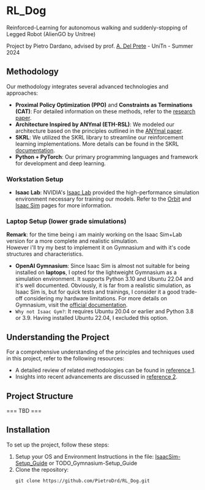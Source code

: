 # RL_Dog 
Reinforced-Learning for autonomous walking and suddenly-stopping of Legged Robot (AlienGO by Unitree)

Project by Pietro Dardano, advised by prof. [A. Del Prete](https://andreadelprete.github.io/) - UniTn - Summer 2024

## Methodology

Our methodology integrates several advanced technologies and approaches:

- **Proximal Policy Optimization (PPO)** and **Constraints as Terminations (CAT)**: For detailed information on these methods, refer to the [research paper](https://arxiv.org/pdf/2403.18765).
- **Architecture Inspired by ANYmal (ETH-RSL)**: We modeled our architecture based on the principles outlined in the [ANYmal paper](https://www.science.org/doi/epdf/10.1126/scirobotics.aau5872).
- **SKRL**: We utilized the SKRL library to streamline our reinforcement learning implementations. More details can be found in the SKRL [documentation](https://skrl.readthedocs.io/en/latest/intro/getting_started.html).
- **Python + PyTorch**: Our primary programming languages and framework for development and deep learning.
  
### Workstation Setup
- **Isaac Lab**: NVIDIA's [Isaac Lab](https://isaac-sim.github.io/IsaacLab/) provided the high-performance simulation environment necessary for training our models. Refer to the [Orbit](https://isaac-orbit.github.io/) and [Isaac Sim](https://docs.omniverse.nvidia.com/isaacsim/latest/overview.html) pages for more information. <br>

### Laptop Setup (lower grade simulations)
**Remark**: for the time being i am mainly working on the Isaac Sim+Lab version for a more complete and realistic simulation.<br>
However i'll try my best to implement it on Gymnasium and with it's code structures and characteristics.

- **OpenAI Gymnasium**: Since Isaac Sim is almost not suitable for being installed on **laptops**, I opted for the lightweight Gymnasium as a simulation environment. It supports Python 3.10 and Ubuntu 22.04 and it's well documented. Obviously, it is far from a realistic simulation, as Isaac Sim is, but for quick tests and trainings, I consider it a good trade-off considering my hardware limitations. For more details on Gymnasium, visit the [official documentation](https://gymnasium.farama.org/).
- `Why not Isaac Gym?`: It requires Ubuntu 20.04 or earlier and Python 3.8 or 3.9. Having installed Ubuntu 22.04, I excluded this option.


## Understanding the Project

For a comprehensive understanding of the principles and techniques used in this project, refer to the following resources:
- A detailed review of related methodologies can be found in [reference 1](https://journals.sagepub.com/doi/full/10.1177/17298814211007305).
- Insights into recent advancements are discussed in [reference 2](https://arxiv.org/html/2308.12517v2).

## Project Structure

 === TBD ===

## Installation

To set up the project, follow these steps:
1. Setup your OS and Environment
    Instructions in the file: [IsaacSim-Setup_Guide](https://github.com/PietroDrd/RL_Dog/blob/main/SETUP_GUIDE.md) or TODO_Gymnasium-Setup_Guide
1. Clone the repository:
   ```
   git clone https://github.com/PietroDrd/RL_Dog.git
   ```


